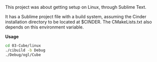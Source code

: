 This project was about getting setup on Linux, through Sublime Text.

It has a Sublime project file with a build system, assuming the Cinder installation directory to be located at $CINDER. The CMakeLists.txt also depends on this environment variable.

**Usage**

```bash
cd 03-Cube/linux
./cibuild -b Debug
./Debug/ogl/Cube
```